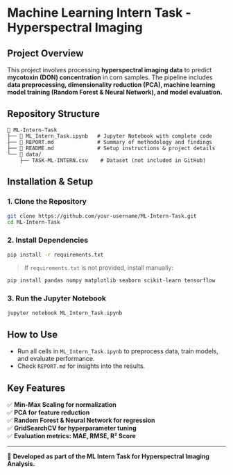 # **Machine Learning Intern Task - Hyperspectral Imaging**

## **Project Overview**
This project involves processing **hyperspectral imaging data** to predict **mycotoxin (DON) concentration** in corn samples. The pipeline includes **data preprocessing, dimensionality reduction (PCA), machine learning model training (Random Forest & Neural Network), and model evaluation.**

## **Repository Structure**
```
📂 ML-Intern-Task
├── 📄 ML_Intern_Task.ipynb   # Jupyter Notebook with complete code
├── 📄 REPORT.md              # Summary of methodology and findings
├── 📄 README.md              # Setup instructions & project details
└── 📂 data/
    ├── TASK-ML-INTERN.csv    # Dataset (not included in GitHub)
```

## **Installation & Setup**
### **1. Clone the Repository**
```bash
git clone https://github.com/your-username/ML-Intern-Task.git
cd ML-Intern-Task
```

### **2. Install Dependencies**
```bash
pip install -r requirements.txt
```
> If `requirements.txt` is not provided, install manually:
```bash
pip install pandas numpy matplotlib seaborn scikit-learn tensorflow
```

### **3. Run the Jupyter Notebook**
```bash
jupyter notebook ML_Intern_Task.ipynb
```

## **How to Use**
- Run all cells in `ML_Intern_Task.ipynb` to preprocess data, train models, and evaluate performance.
- Check `REPORT.md` for insights into the results.

## **Key Features**
✅ **Min-Max Scaling for normalization**  
✅ **PCA for feature reduction**  
✅ **Random Forest & Neural Network for regression**  
✅ **GridSearchCV for hyperparameter tuning**  
✅ **Evaluation metrics: MAE, RMSE, R² Score**  

---
🚀 **Developed as part of the ML Intern Task for Hyperspectral Imaging Analysis.**


